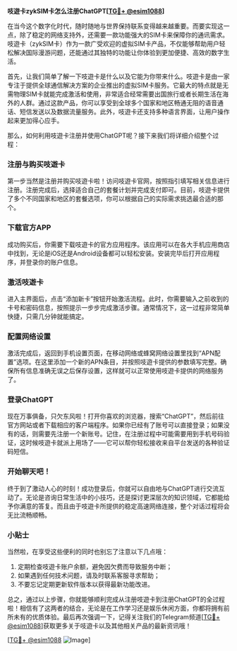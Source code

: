 **吱遊卡zykSIM卡怎么注册ChatGPT[[TG💪+ @esim1088](https://t.me/s/esim1088)]**

在当今这个数字化时代，随时随地与世界保持联系变得越来越重要。而要实现这一点，除了稳定的网络支持外，还需要一款功能强大的SIM卡来保障你的通讯需求。吱遊卡（zykSIM卡）作为一款广受欢迎的虚拟SIM卡产品，不仅能够帮助用户轻松解决国际漫游问题，还能通过其独特的功能让你体验到更加便捷、高效的数字生活。

首先，让我们简单了解一下吱遊卡是什么以及它能为你带来什么。吱遊卡是由一家专注于提供全球通信解决方案的企业推出的虚拟SIM卡服务。它最大的特点就是无需物理SIM卡就能完成激活和使用，非常适合经常需要出国旅行或者长期生活在海外的人群。通过这款产品，你可以享受到全球多个国家和地区畅通无阻的语音通话、短信发送以及数据流量服务。此外，吱遊卡还支持多种语言界面，让用户操作起来更加得心应手。

那么，如何利用吱遊卡注册并使用ChatGPT呢？接下来我们将详细介绍整个过程：

### 注册与购买吱遊卡

第一步当然是注册并购买吱遊卡啦！访问吱遊卡官网，按照指引填写相关信息进行注册。注册完成后，选择适合自己的套餐计划并完成支付即可。目前，吱遊卡提供了多个不同国家和地区的套餐选项，你可以根据自己的实际需求挑选最合适的那个。

### 下载官方APP

成功购买后，你需要下载吱遊卡的官方应用程序。该应用可以在各大手机应用商店中找到，无论是iOS还是Android设备都可以轻松安装。安装完毕后打开应用程序，并登录你的账户信息。

### 激活吱遊卡

进入主界面后，点击“添加新卡”按钮开始激活流程。此时，你需要输入之前收到的卡号和密码信息，按照提示一步步完成激活步骤。通常情况下，这一过程非常简单快捷，只需几分钟就能搞定。

### 配置网络设置

激活完成后，返回到手机设置页面，在移动网络或蜂窝网络设置里找到“APN配置”选项。在这里添加一个新的APN条目，并按照吱遊卡提供的参数填写完整。确保所有信息准确无误之后保存设置，这样就可以正常使用吱遊卡提供的网络服务了。

### 登录ChatGPT

现在万事俱备，只欠东风啦！打开你喜欢的浏览器，搜索“ChatGPT”，然后前往官方网站或者下载相应的客户端程序。如果你已经有了账号可以直接登录；如果没有的话，则需要先注册一个新账号。记住，在注册过程中可能需要用到手机号码验证，这时候吱遊卡就派上用场了——它可以帮你轻松接收来自平台发送的各种验证码短信。

### 开始聊天吧！

终于到了激动人心的时刻！成功登录后，你就可以自由地与ChatGPT进行交流互动了。无论是咨询日常生活中的小技巧，还是探讨更深层次的知识领域，它都能给予你满意的答复。而且由于吱遊卡所提供的稳定高速网络连接，整个对话过程将会无比流畅顺畅。

### 小贴士

当然啦，在享受这些便利的同时也别忘了注意以下几点哦：
1. 定期检查吱遊卡账户余额，避免因欠费而导致服务中断；
2. 如果遇到任何技术问题，请及时联系客服寻求帮助；
3. 不要忘记定期更新软件版本以获得最新功能改进。

总之，通过以上步骤，你就能够顺利完成从注册吱遊卡到注册ChatGPT的全过程啦！相信有了这两者的结合，无论是在工作学习还是娱乐休闲方面，你都将拥有前所未有的优质体验。最后再次强调一下，记得关注我们的Telegram频道[[TG💪+ @esim1088](https://t.me/s/esim1088)]获取更多关于吱遊卡以及其他相关产品的最新资讯哦！

[[TG💪+ @esim1088](https://t.me/s/esim1088) ![Image](https://i.postimg.cc/4NQfJmqS/Snipaste-2025-05-13-00-14-12.png)]